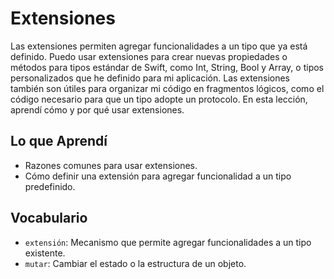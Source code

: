 # Extensiones

Las extensiones permiten agregar funcionalidades a un tipo que ya está definido. Puedo usar extensiones para crear nuevas propiedades o métodos para tipos estándar de Swift, como Int, String, Bool y Array, o tipos personalizados que he definido para mi aplicación. Las extensiones también son útiles para organizar mi código en fragmentos lógicos, como el código necesario para que un tipo adopte un protocolo.
En esta lección, aprendí cómo y por qué usar extensiones.

## Lo que Aprendí
- Razones comunes para usar extensiones.
- Cómo definir una extensión para agregar funcionalidad a un tipo predefinido.

## Vocabulario
- `extensión`: Mecanismo que permite agregar funcionalidades a un tipo existente.
- `mutar`: Cambiar el estado o la estructura de un objeto.

